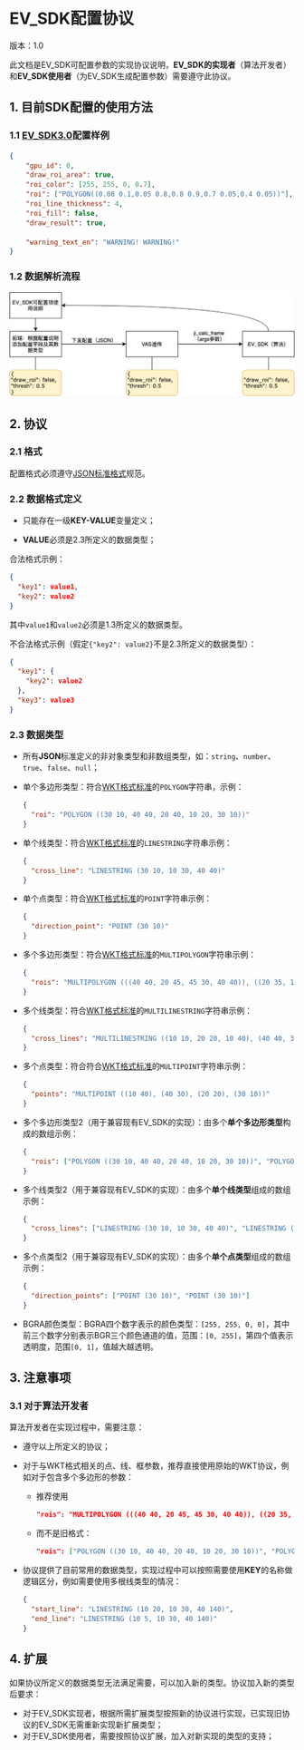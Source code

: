 # EV_SDK配置协议

版本：1.0

此文档是EV_SDK可配置参数的实现协议说明，**EV_SDK的实现者**（算法开发者）和**EV_SDK使用者**（为EV_SDK生成配置参数）需要遵守此协议。

## 1. 目前SDK配置的使用方法

### 1.1 [EV_SDK3.0](http://git.extremevision.com.cn/algo_engine/ev_sdk)配置样例

```json
{
    "gpu_id": 0,
    "draw_roi_area": true,
    "roi_color": [255, 255, 0, 0.7],
    "roi": ["POLYGON((0.08 0.1,0.05 0.8,0.8 0.9,0.7 0.05,0.4 0.05))"],
    "roi_line_thickness": 4,
    "roi_fill": false,
    "draw_result": true,

    "warning_text_en": "WARNING! WARNING!"
}
```

### 1.2 数据解析流程

![](./assets/sdk-config-process.png)



## 2. 协议

### 2.1 格式

配置格式必须遵守[JSON标准格式](http://json.cn/wiki.html)规范。

### 2.2 数据格式定义

- 只能存在一级**KEY-VALUE**变量定义；

- **VALUE**必须是2.3所定义的数据类型；

合法格式示例：

```json
{
  "key1": value1,
  "key2": value2
}
```

其中`value1`和`value2`必须是1.3所定义的数据类型。

不合法格式示例（假定`{"key2": value2}`不是2.3所定义的数据类型）：

```json
{
  "key1": {
    "key2": value2
  },
  "key3": value3
}
```

### 2.3 数据类型

- 所有**JSON**标准定义的非对象类型和非数组类型，如：`string`、`number`、`true`、`false`、`null`；

- 单个多边形类型：符合[WKT格式标准](https://en.wikipedia.org/wiki/Well-known_text_representation_of_geometry)的`POLYGON`字符串，示例：

  ```json
  {
    "roi": "POLYGON ((30 10, 40 40, 20 40, 10 20, 30 10))"
  }
  ```

- 单个线类型：符合[WKT格式标准](https://en.wikipedia.org/wiki/Well-known_text_representation_of_geometry)的`LINESTRING`字符串示例：

  ```json
  {
    "cross_line": "LINESTRING (30 10, 10 30, 40 40)"
  }
  ```

- 单个点类型：符合[WKT格式标准](https://en.wikipedia.org/wiki/Well-known_text_representation_of_geometry)的`POINT`字符串示例：

  ```json
  {
    "direction_point": "POINT (30 10)"
  }
  ```

- 多个多边形类型：符合[WKT格式标准](https://en.wikipedia.org/wiki/Well-known_text_representation_of_geometry)的`MULTIPOLYGON`字符串示例：

  ```json
  {
    "rois": "MULTIPOLYGON (((40 40, 20 45, 45 30, 40 40)), ((20 35, 10 30, 10 10, 30 5, 45 20, 20 35), (30 20, 20 15, 20 25, 30 20)))"
  }
  ```

- 多个线类型：符合[WKT格式标准](https://en.wikipedia.org/wiki/Well-known_text_representation_of_geometry)的`MULTILINESTRING`字符串示例：

  ```json
  {
    "cross_lines": "MULTILINESTRING ((10 10, 20 20, 10 40), (40 40, 30 30, 40 20, 30 10))"
  }
  ```

- 多个点类型：符合符合[WKT格式标准](https://en.wikipedia.org/wiki/Well-known_text_representation_of_geometry)的`MULTIPOINT`字符串示例：

  ```json
  {
    "points": "MULTIPOINT ((10 40), (40 30), (20 20), (30 10))"
  }
  ```

- 多个多边形类型2（用于兼容现有EV_SDK的实现）：由多个**单个多边形类型**构成的数组示例：

  ```json
  {
    "rois": ["POLYGON ((30 10, 40 40, 20 40, 10 20, 30 10))", "POLYGON ((30 10, 40 40, 20 40, 10 20, 30 10))"]
  }
  ```

- 多个线类型2（用于兼容现有EV_SDK的实现）：由多个**单个线类型**组成的数组示例：

  ```json
  {
    "cross_lines": ["LINESTRING (30 10, 10 30, 40 40)", "LINESTRING (30 10, 10 30, 40 40)"]
  }
  ```

- 多个点类型2（用于兼容现有EV_SDK的实现）：由多个**单个点类型**组成的数组示例：

  ```json
  {
    "direction_points": ["POINT (30 10)", "POINT (30 10)"]
  }
  ```


- BGRA颜色类型：BGRA四个数字表示的颜色类型：`[255, 255, 0, 0]`，其中前三个数字分别表示BGR三个颜色通道的值，范围：`[0, 255]`，第四个值表示透明度，范围`[0, 1]`，值越大越透明。

## 3. 注意事项

### 3.1 对于算法开发者

算法开发者在实现过程中，需要注意：

- 遵守以上所定义的协议；

- 对于与WKT格式相关的点、线、框参数，推荐直接使用原始的WKT协议，例如对于包含多个多边形的参数：

  - 推荐使用

    ```json
    "rois": "MULTIPOLYGON (((40 40, 20 45, 45 30, 40 40)), ((20 35, 10 30, 10 10, 30 5, 45 20, 20 35), (30 20, 20 15, 20 25, 30 20)))"
    ```

  - 而不是旧格式：

    ```json
    "rois": ["POLYGON ((30 10, 40 40, 20 40, 10 20, 30 10))", "POLYGON ((30 10, 40 40, 20 40, 10 20, 30 10))"]
    ```

- 协议提供了目前常用的数据类型，实现过程中可以按照需要使用**KEY**的名称做逻辑区分，例如需要使用多根线类型的情况：

  ```json
  {
    "start_line": "LINESTRING (10 20, 10 30, 40 140)",
    "end_line": "LINESTRING (10 5, 10 30, 40 140)"
  }
  ```

## 4. 扩展

如果协议所定义的数据类型无法满足需要，可以加入新的类型。协议加入新的类型后要求：

- 对于EV_SDK实现者，根据所需扩展类型按照新的协议进行实现，已实现旧协议的EV_SDK无需重新实现新扩展类型；
- 对于EV_SDK使用者，需要按照协议扩展，加入对新实现的类型的支持；

